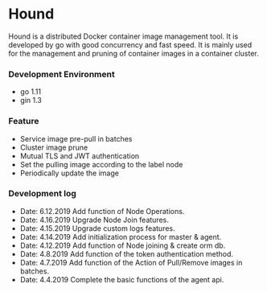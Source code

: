 # Hound
Hound is a distributed Docker container image management tool.
It is developed by go with good concurrency and fast speed.
It is mainly used for the management and pruning of container images in a container cluster.

### Development Environment
- go 1.11
- gin 1.3

### Feature
- Service image pre-pull in batches
- Cluster image prune
- Mutual TLS and JWT authentication
- Set the pulling image according to the label node
- Periodically update the image

### Development log
- Date: 6.12.2019 Add function of Node Operations.
- Date: 4.16.2019 Upgrade Node Join features.
- Date: 4.15.2019 Upgrade custom logs features.
- Date: 4.14.2019 Add initialization process for master & agent.
- Date: 4.12.2019 Add function of Node joining & create orm db. 
- Date: 4.8.2019  Add function of the token authentication method.
- Date: 4.7.2019  Add function of the Action of Pull/Remove images in batches.
- Date: 4.4.2019  Complete the basic functions of the agent api.
